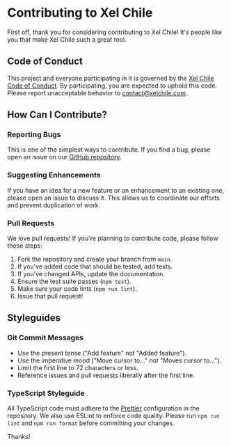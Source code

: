 # Contributing to Xel Chile

First off, thank you for considering contributing to Xel Chile! It's people like you that make Xel Chile such a great tool.

## Code of Conduct

This project and everyone participating in it is governed by the [Xel Chile Code of Conduct](CODE_OF_CONDUCT.md). By participating, you are expected to uphold this code. Please report unacceptable behavior to [contact@xelchile.com](mailto:contact@xelchile.com).

## How Can I Contribute?

### Reporting Bugs

This is one of the simplest ways to contribute. If you find a bug, please open an issue on our [GitHub repository](https://github.com/xelchile/xelchile-platform/issues).

### Suggesting Enhancements

If you have an idea for a new feature or an enhancement to an existing one, please open an issue to discuss it. This allows us to coordinate our efforts and prevent duplication of work.

### Pull Requests

We love pull requests! If you're planning to contribute code, please follow these steps:

1.  Fork the repository and create your branch from `main`.
2.  If you've added code that should be tested, add tests.
3.  If you've changed APIs, update the documentation.
4.  Ensure the test suite passes (`npm test`).
5.  Make sure your code lints (`npm run lint`).
6.  Issue that pull request!

## Styleguides

### Git Commit Messages

- Use the present tense ("Add feature" not "Added feature").
- Use the imperative mood ("Move cursor to..." not "Moves cursor to...").
- Limit the first line to 72 characters or less.
- Reference issues and pull requests liberally after the first line.

### TypeScript Styleguide

All TypeScript code must adhere to the [Prettier](https://prettier.io/) configuration in the repository. We also use ESLint to enforce code quality. Please run `npm run lint` and `npm run format` before committing your changes.

Thanks!
